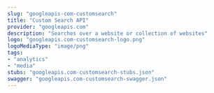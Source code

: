 ```yaml
---
slug: "googleapis-com-customsearch"
title: "Custom Search API"
provider: "googleapis.com"
description: "Searches over a website or collection of websites"
logo: "googleapis.com-customsearch-logo.png"
logoMediaType: "image/png"
tags:
- "analytics"
- "media"
stubs: "googleapis.com-customsearch-stubs.json"
swagger: "googleapis.com-customsearch-swagger.json"
---
```


